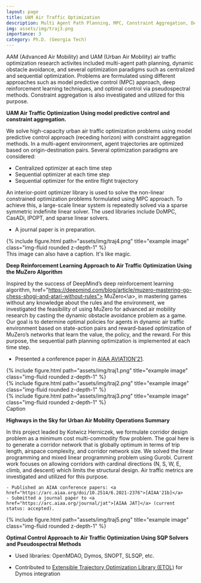 ```yaml
---
layout: page
title: UAM Air Traffic Optimization
description: Multi Agent Path Planning, MPC, Constraint Aggregation, Deep RL, MuZero Algorithm, Pseudospectral Methods 
img: assets/img/traj3.png  
importance: 3
category: Ph.D. (Georgia Tech)
---
```


AAM (Advanced Air Mobility) and UAM (Urban Air Mobility) air traffic optimization research activites included multi-agent path planning, dynamic obstacle avoidance, and several optimization paradigms such as centralized and sequential optimization. Problems are formulated using different approaches such as model predictive control (MPC) approach, deep reinforcement learning techniques, and optimal control via pseudospectral methods. Constraint aggregation is also investigated and utilized for this purpose. 

**UAM Air Traffic Optimization Using model predictive control and constraint aggregation.**

We solve high-capacity urban air traffic optimization problems using model predictive control approach (receding horizon) with constraint aggregation methods. In a multi-agent environment, agent trajectories are optimized based on origin-destination pairs. Several optimization paradigms are considered: 
  - Centralized optimizer at each time step 
  - Sequential optimizer at each time step
  - Sequential optimizer for the entire flight trajectory

An interior-point optimizer library is used to solve the non-linear constrained optimization problems formulated using MPC approach. To achieve this, a large-scale linear system is repeatedly solved via a sparse symmetric indefinite linear solver. The used libraries include DoMPC, CasADi, IPOPT, and sparse linear solvers.
 
 - A journal paper is in preparation.

<div class="row">
    <div class="col-sm mt-3 mt-md-0">
        {% include figure.html path="assets/img/traj4.png" title="example image" class="img-fluid rounded z-depth-1" %}
    </div>
</div>
<div class="caption">
    This image can also have a caption. It's like magic.
</div>
 
**Deep Reinforcement Learning Approach to Air Traffic Optimization Using the MuZero Algorithm**  

  Inspired by the success of DeepMind’s deep reinforcement learning algorithm, <a> href="https://deepmind.com/blog/article/muzero-mastering-go-chess-shogi-and-atari-without-rules"> MuZero<\a>, in mastering games without any knowledge about the rules and the environment, we investigated the feasibility of using MuZero for advanced air mobility research by casting the dynamic obstacle avoidance problem as a game. Our goal is to determine optimal policies for agents in dynamic air traffic environment based on state-action pairs and reward-based optimization of MuZero’s networks that learn the value, the policy, and the reward. For this purpose, the sequential path planning optimization is implemented at each time step.   
 
  - Presented a conference paper in <a href="https://arc.aiaa.org/doi/10.2514/6.2021-2377">AIAA AVIATION'21</a>.
 

<div class="row">
    <div class="col-sm mt-3 mt-md-0">
        {% include figure.html path="assets/img/traj1.png" title="example image" class="img-fluid rounded z-depth-1" %}
    </div>
    <div class="col-sm mt-3 mt-md-0">
        {% include figure.html path="assets/img/traj2.png" title="example image" class="img-fluid rounded z-depth-1" %}
    </div>
    <div class="col-sm mt-3 mt-md-0">
        {% include figure.html path="assets/img/traj3.png" title="example image" class="img-fluid rounded z-depth-1" %}
    </div>
</div>
<div class="caption">
    Caption  
</div>



**Highways in the Sky for Urban Air Mobility Operations Summary**

In this project leaded by Kotwicz Herniczek, we formulate corridor design problem as a minimum cost multi-commodity flow problem. The goal here is to generate a corridor network that is globally optimum in terms of trip length, airspace complexity, and corridor network size. We solved the linear programming and mixed linear programming problem using Gurobi. Current work focuses on allowing corridors with cardinal directions (N, S, W, E, climb, and descent) which limits the structural design. Air traffic metrics are investigated and utilized for this purpose.
    
    - Published an AIAA conference papers: <a href="https://arc.aiaa.org/doi/10.2514/6.2021-2376">[AIAA'21b]</a>
    - Submitted a journal paper to <a href="https://arc.aiaa.org/journal/jat">[AIAA JAT]</a> (current status: accepted).


<div class="row justify-content-sm-center">
    <div class="col-sm-8 mt-3 mt-md-0">
        {% include figure.html path="assets/img/traj5.png" title="example image" class="img-fluid rounded z-depth-1" %}
    </div> 
</div>
<div class="caption">
     
</div>

     
 **Optimal Control Approach to Air Traffic Optimization Using SQP Solvers and Pseudospectral Methods**  

 - Used libraries: OpenMDAO, Dymos, SNOPT, SLSQP, etc.
 
 - Contributed to <a href="https://olasanni1.github.io/ETOL/index.html">Extensible Trajectory Optimization Library (ETOL)</a> for Dymos integration

  
  
  
   
